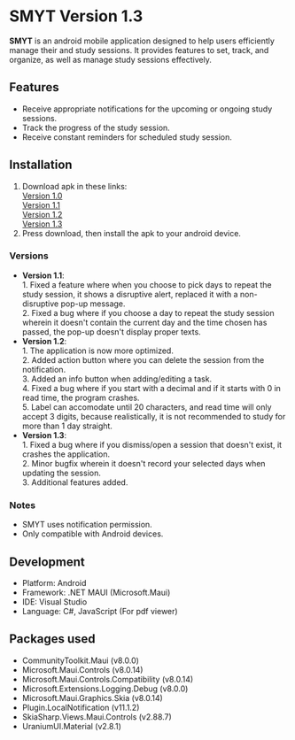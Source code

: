 # SMYT Version 1.3
**SMYT** is an android mobile application designed to help users efficiently manage their and study sessions. It provides features to set, track, and organize, as well as manage study sessions effectively.

## Features
* Receive appropriate notifications for the upcoming or ongoing study sessions.
* Track the progress of the study session.
* Receive constant reminders for scheduled study session.

## Installation
1. Download apk in these links:
   <br>[Version 1.0](https://www.mediafire.com/file/ejvdy7j04v6pvxz/SMYT_V1.apk/file)
   <br>[Version 1.1](https://www.mediafire.com/file/lzrdzm0b8w92mov/SMYTV1_1.apk/file)
   <br>[Version 1.2](https://www.mediafire.com/file/gh0lkk4bfp0dk7h/SMYTV1_2.apk/file)
   <br>[Version 1.3](https://www.mediafire.com/file/bpb8iyoypgnodmh/Smyt1_3.apk/file)
3. Press download, then install the apk to your android device.

### Versions
* **Version 1.1**:
  <br>1. Fixed a feature where when you choose to pick days to repeat the study session, it shows a disruptive alert, replaced it with a non-disruptive pop-up message.
  <br>2. Fixed a bug where if you choose a day to repeat the study session wherein it doesn't contain the current day and the time chosen has passed, the pop-up doesn't display proper texts.
* **Version 1.2**:
  <br>1. The application is now more optimized.
  <br>2. Added action button where you can delete the session from the notification.
  <br>3. Added an info button when adding/editing a task.
  <br>4. Fixed a bug where if you start with a decimal and if it starts with 0 in read time, the program crashes.
  <br>5. Label can accomodate until 20 characters, and read time will only accept 3 digits, because realistically, it is not recommended to study for more than 1 day straight.
* **Version 1.3**:
  <br>1. Fixed a bug where if you dismiss/open a session that doesn't exist, it crashes the application.
  <br>2. Minor bugfix wherein it doesn't record your selected days when updating the session.
  <br>3. Additional features added.


### Notes
* SMYT uses notification permission.
* Only compatible with Android devices.

## Development
* Platform: Android
* Framework: .NET MAUI (Microsoft.Maui)
* IDE: Visual Studio
* Language: C#, JavaScript (For pdf viewer)

## Packages used
* CommunityToolkit.Maui (v8.0.0)
* Microsoft.Maui.Controls (v8.0.14)
* Microsoft.Maui.Controls.Compatibility (v8.0.14)
* Microsoft.Extensions.Logging.Debug (v8.0.0)
* Microsoft.Maui.Graphics.Skia (v8.0.14)
* Plugin.LocalNotification (v11.1.2)
* SkiaSharp.Views.Maui.Controls (v2.88.7)
* UraniumUI.Material (v2.8.1)
